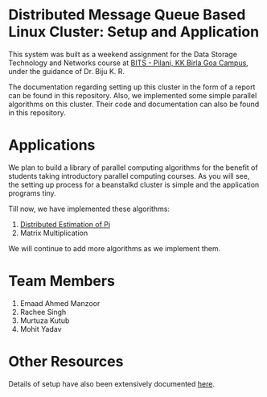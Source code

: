 # Distributed Message Queue Based Linux Cluster: Setup and Application
This system was built as a weekend assignment for the Data Storage Technology and Networks course at [BITS - Pilani, KK Birla Goa Campus](http://universe.bits-pilani.ac.in/Goa/), under the guidance of Dr. Biju K. R.

The documentation regarding setting up this cluster in the form of a report can be found in this repository. Also, we implemented some simple parallel algorithms on this cluster. Their code and documentation can also be found in this repository.

# Applications
We plan to build a library of parallel computing algorithms for the benefit of students taking introductory parallel computing courses. As you will see, the setting up process for a beanstalkd cluster is simple and the application programs tiny.

Till now, we have implemented these algorithms:
1. [Distributed Estimation of Pi](https://github.com/emaadmanzoor/distributed-pi-estimation/)
2. Matrix Multiplication

We will continue to add more algorithms as we implement them.

# Team Members
1. Emaad Ahmed Manzoor
2. Rachee Singh
3. Murtuza Kutub
4. Mohit Yadav


# Other Resources
Details of setup have also been extensively documented [here](http://www.eyeshalfclosed.com/blog/2012/03/17/throwing-darts/).
